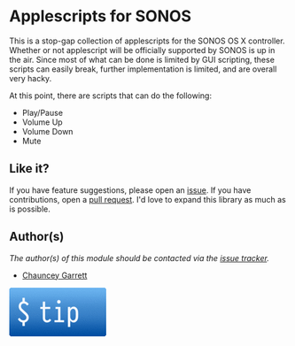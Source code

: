 # Applescripts for SONOS

This is a stop-gap collection of applescripts for the SONOS OS X controller. Whether or not applescript will be officially supported by SONOS is up in the air. Since most of what can be done is limited by GUI scripting, these scripts can easily break, further implementation is limited, and are overall very hacky.

At this point, there are scripts that can do the following:

- Play/Pause
- Volume Up
- Volume Down
- Mute

## Like it?

If you have feature suggestions, please open an [issue](https://github.com/chauncey-garrett/applescript-sonos/issues "chauncey-garrett/applescript-sonos/issues"). If you have contributions, open a [pull request](https://github.com/chauncey-garrett/applescript-sonos/pull-request "chauncey-garrett/applescript-sonos/pulls"). I'd love to expand this library as much as is possible.

## Author(s)

*The author(s) of this module should be contacted via the [issue tracker](https://github.com/chauncey-garrett/applescript-sonos/issues "chauncey-garrett/applescript-sonos/issues").*

  - [Chauncey Garrett](https://github.com/chauncey-garrett "chauncey-garrett")

[![](/img/tip.gif)](http://chauncey.io/about/index.html#tip)
